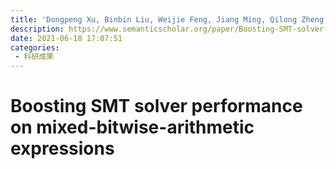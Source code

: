 ```yaml
---
title: 'Dongpeng Xu, Binbin Liu, Weijie Feng, Jiang Ming, Qilong Zheng, Jing Li, and Qiaoyan Yu. 2021. Boosting SMTsolver performance on mixed-bitwise-arithmetic expressions. In Proceedings of the 42nd ACM SIGPLAN International Conference on Programming Language Designand Implementation (PLDI 2021). Association for ComputingMachinery, New York, NY, USA, 651–664.'
description: https://www.semanticscholar.org/paper/Boosting-SMT-solver-performance-on-expressions-Xu-Liu/5840eae567b89731293adf25104ff22b7705b666
date: 2021-06-18 17:07:51
categories:
 - 科研成果 
---
```

# Boosting SMT solver performance on mixed-bitwise-arithmetic expressions